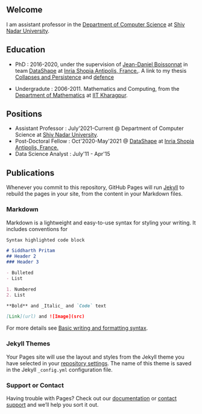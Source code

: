 ## Welcome

I am assistant professor in the [Department of Computer Science](https://cse.snu.edu.in/) at [Shiv Nadar University](https://snu.edu.in/home). 

## Education
- PhD : 2016-2020, under the supervision of [Jean-Daniel Boissonnat](https://www-sop.inria.fr/members/Jean-Daniel.Boissonnat/) in team [DataShape](https://www.inria.fr/en/datashape) at [Inria Shopia Antipolis, France.](https://www.inria.fr/en/inria-centre-universite-cote-azur). A link to my thesis [Collapses and Persistence](https://hal.inria.fr/tel-02962587v2/document#:~:text=The%20basic%20idea%20is%20to,PH%20as%20the%20initial%20one.) and [defence](https://www.youtube.com/watch?v=AqsYrT-qUC0)

- Undergradute : 2006-2011. Mathematics and Computing, from the [Department of Mathematics](http://www.iitkgp.ac.in/department/MA) at [IIT Kharagpur](http://www.iitkgp.ac.in/).

## Positions
- Assistant Professor : July'2021-Current @ Department of Computer Science at [Shiv Nadar University](https://snu.edu.in/home).
- Post-Doctoral Fellow : Oct'2020-May'2021 @ [DataShape](https://www.inria.fr/en/datashape) at [Inria Shopia Antipolis, France.](https://www.inria.fr/en/inria-centre-universite-cote-azur)
- Data Science Analyst : July'11 - Apr'15

## Publications

Whenever you commit to this repository, GitHub Pages will run [Jekyll](https://jekyllrb.com/) to rebuild the pages in your site, from the content in your Markdown files.

### Markdown

Markdown is a lightweight and easy-to-use syntax for styling your writing. It includes conventions for

```markdown
Syntax highlighted code block

# Siddharth Pritam
## Header 2
### Header 3

- Bulleted
- List

1. Numbered
2. List

**Bold** and _Italic_ and `Code` text

[Link](url) and ![Image](src)
```

For more details see [Basic writing and formatting syntax](https://docs.github.com/en/github/writing-on-github/getting-started-with-writing-and-formatting-on-github/basic-writing-and-formatting-syntax).

### Jekyll Themes

Your Pages site will use the layout and styles from the Jekyll theme you have selected in your [repository settings](https://github.com/siddharthpritam/siddharthpritam.github.io/settings/pages). The name of this theme is saved in the Jekyll `_config.yml` configuration file.

### Support or Contact

Having trouble with Pages? Check out our [documentation](https://docs.github.com/categories/github-pages-basics/) or [contact support](https://support.github.com/contact) and we’ll help you sort it out.
